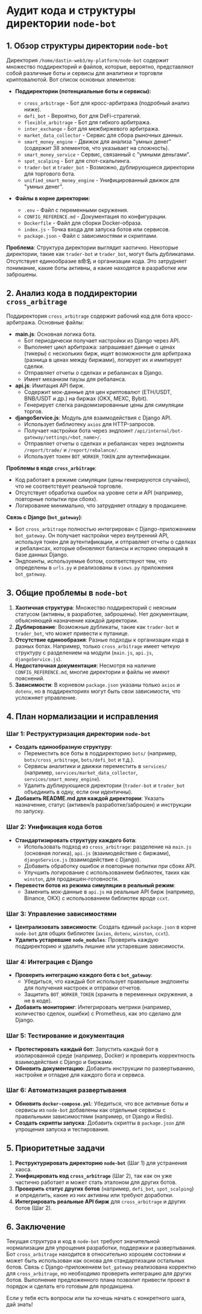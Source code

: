 # Аудит кода и структуры директории `node-bot`

## 1. Обзор структуры директории `node-bot`

Директория `/home/dastin-web3/my-platform/node-bot` содержит множество поддиректорий и файлов, которые, вероятно, представляют собой различные боты и сервисы для аналитики и торговли криптовалютой. Вот список основных элементов:

- **Поддиректории (потенциальные боты и сервисы):**
  - `cross_arbitrage` - Бот для кросс-арбитража (подробный анализ ниже).
  - `defi_bot` - Вероятно, бот для DeFi-стратегий.
  - `flexible_arbitrage` - Бот для гибкого арбитража.
  - `inter_exchange` - Бот для межбиржевого арбитража.
  - `market_data_collector` - Сервис для сбора рыночных данных.
  - `smart_money_engine` - Движок для анализа "умных денег" (содержит 38 элементов, что указывает на сложность).
  - `smart_money_service` - Сервис, связанный с "умными деньгами".
  - `spot_scalping` - Бот для спот-скальпинга.
  - `trader-bot` и `trader_bot` - Возможно, дублирующиеся директории для торгового бота.
  - `unified_smart_money_engine` - Унифицированный движок для "умных денег".

- **Файлы в корне директории:**
  - `.env` - Файл с переменными окружения.
  - `CONFIG_REFERENCE.md` - Документация по конфигурации.
  - `Dockerfile` - Файл для сборки Docker-образа.
  - `index.js` - Точка входа для запуска ботов или сервисов.
  - `package.json` - Файл с зависимостями и скриптами.

**Проблема**: Структура директории выглядит хаотично. Некоторые директории, такие как `trader-bot` и `trader_bot`, могут быть дубликатами. Отсутствует единообразие в命名 и организации кода. Это затрудняет понимание, какие боты активны, а какие находятся в разработке или заброшены.

## 2. Анализ кода в поддиректории `cross_arbitrage`

Поддиректория `cross_arbitrage` содержит рабочий код для бота кросс-арбитража. Основные файлы:

- **main.js**: Основная логика бота.
  - Бот периодически получает настройки из Django через API.
  - Выполняет цикл арбитража: запрашивает данные о ценах (тикеры) с нескольких бирж, ищет возможности для арбитража (разница в ценах между биржами), логирует их и имитирует сделки.
  - Отправляет отчеты о сделках и ребалансах в Django.
  - Имеет механизм паузы для ребаланса.
- **api.js**: Имитация API бирж.
  - Содержит мок-данные для цен криптовалют (ETH/USDT, BNB/USDT и др.) на биржах (OKX, MEXC, Bybit).
  - Генерирует слегка рандомизированные цены для симуляции торгов.
- **djangoService.js**: Модуль для взаимодействия с Django API.
  - Использует библиотеку `axios` для HTTP-запросов.
  - Получает настройки бота через эндпоинт `/api/internal/bot-gateway/settings/<bot_name>/`.
  - Отправляет отчеты о сделках и ребалансах через эндпоинты `/report/trade/` и `/report/rebalance/`.
  - Использует токен `BOT_WORKER_TOKEN` для аутентификации.

**Проблемы в коде `cross_arbitrage`**:
- Код работает в режиме симуляции (цены генерируются случайно), что не соответствует реальной торговле.
- Отсутствует обработка ошибок на уровне сети и API (например, повторные попытки при сбоях).
- Логирование минимально, что затрудняет отладку в продакшене.

**Связь с Django (`bot_gateway`)**:
- Бот `cross_arbitrage` полностью интегрирован с Django-приложением `bot_gateway`. Он получает настройки через внутренний API, используя токен для аутентификации, и отправляет отчеты о сделках и ребалансах, которые обновляют балансы и историю операций в базе данных Django.
- Эндпоинты, используемые ботом, соответствуют тем, что определены в `urls.py` и реализованы в `views.py` приложения `bot_gateway`.

## 3. Общие проблемы в `node-bot`

1. **Хаотичная структура**: Множество поддиректорий с неясным статусом (активны, в разработке, заброшены). Нет документации, объясняющей назначение каждой директории.
2. **Дублирование**: Возможные дубликаты, такие как `trader-bot` и `trader_bot`, что может привести к путанице.
3. **Отсутствие единообразия**: Разные подходы к организации кода в разных ботах. Например, только `cross_arbitrage` имеет четкую структуру с разделением на модули (`main.js`, `api.js`, `djangoService.js`).
4. **Недостаточная документация**: Несмотря на наличие `CONFIG_REFERENCE.md`, многие директории и файлы не имеют пояснений.
5. **Зависимости**: В корневом `package.json` указаны только `axios` и `dotenv`, но в поддиректориях могут быть свои зависимости, что усложняет управление.

## 4. План нормализации и исправления

### Шаг 1: Реструктуризация директории `node-bot`
- **Создать единообразную структуру**:
  - Переместить все боты в поддиректорию `bots/` (например, `bots/cross_arbitrage`, `bots/defi_bot` и т.д.).
  - Сервисы аналитики и движки переместить в `services/` (например, `services/market_data_collector`, `services/smart_money_engine`).
  - Удалить дублирующиеся директории (`trader-bot` и `trader_bot` объединить в одну, если они идентичны).
- **Добавить README.md для каждой директории**: Указать назначение, статус (активен/в разработке/заброшен) и инструкции по запуску.

### Шаг 2: Унификация кода ботов
- **Стандартизировать структуру каждого бота**:
  - Использовать подход из `cross_arbitrage`: разделение на `main.js` (основная логика), `api.js` (взаимодействие с биржами), `djangoService.js` (взаимодействие с Django).
  - Добавить обработку ошибок и повторные попытки при сбоях API.
  - Улучшить логирование с использованием библиотек, таких как `winston`, для продакшен-готовности.
- **Перевести ботов из режима симуляции в реальный режим**:
  - Заменить мок-данные в `api.js` на реальные API бирж (например, Binance, OKX) с использованием библиотек вроде `ccxt`.

### Шаг 3: Управление зависимостями
- **Централизовать зависимости**: Создать единый `package.json` в корне `node-bot` для общих библиотек (`axios`, `dotenv`, `winston`, `ccxt`).
- **Удалить устаревшие `node_modules`**: Проверить каждую поддиректорию и удалить лишние или устаревшие зависимости.

### Шаг 4: Интеграция с Django
- **Проверить интеграцию каждого бота с `bot_gateway`**:
  - Убедиться, что каждый бот использует правильные эндпоинты для получения настроек и отправки отчетов.
  - Защитить `BOT_WORKER_TOKEN` (хранить в переменных окружения, а не в коде).
- **Добавить мониторинг**: Интегрировать метрики (например, количество сделок, ошибки) с Prometheus, как это сделано для Django.

### Шаг 5: Тестирование и документация
- **Протестировать каждый бот**: Запустить каждый бот в изолированной среде (например, Docker) и проверить корректность взаимодействия с Django и биржами.
- **Обновить документацию**: Добавить инструкции по развертыванию, настройке и отладке для каждого бота и сервиса.

### Шаг 6: Автоматизация развертывания
- **Обновить `docker-compose.yml`**: Убедиться, что все активные боты и сервисы из `node-bot` добавлены как отдельные сервисы с правильными зависимостями (например, от Django и Redis).
- **Создать скрипты запуска**: Добавить скрипты в `package.json` для упрощения запуска и тестирования.

## 5. Приоритетные задачи
1. **Реструктурировать директорию `node-bot`** (Шаг 1) для устранения хаоса.
2. **Унифицировать код `cross_arbitrage`** (Шаг 2), так как он уже частично работает и может стать эталоном для других ботов.
3. **Проверить статус других ботов** (например, `defi_bot`, `spot_scalping`) и определить, какие из них активны или требуют доработки.
4. **Интегрировать реальные API бирж** для `cross_arbitrage` и других ботов (Шаг 2).

## 6. Заключение
Текущая структура и код в `node-bot` требуют значительной нормализации для упрощения разработки, поддержки и развертывания. Бот `cross_arbitrage` находится в относительно хорошем состоянии и может быть использован как основа для стандартизации остальных ботов. Связь с Django-приложением `bot_gateway` реализована корректно для `cross_arbitrage`, но необходимо проверить интеграцию для других ботов. Выполнение предложенного плана позволит привести проект в порядок и сделать его готовым для продакшена.

Если у тебя есть вопросы или ты хочешь начать с конкретного шага, дай знать!
